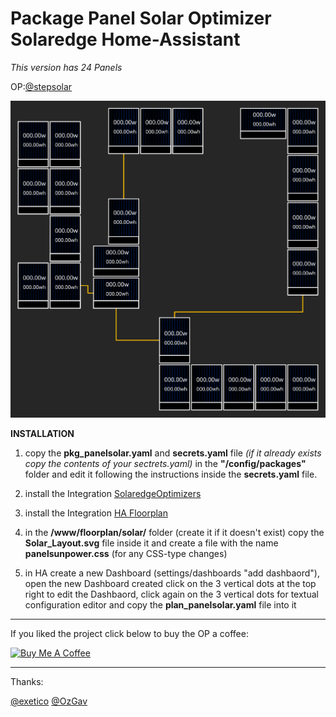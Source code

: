 # Package Panel Solar Optimizer Solaredge Home-Assistant 
_This version has 24 Panels_

OP:[@stepsolar](https://github.com/stepsolar/) <!-- omit in toc -->

![Header](https://github.com/DeFlanko/hassio-package-panel-solar/blob/main/Solar_Layout.svg)

**INSTALLATION**

1. copy the **pkg_panelsolar.yaml** and **secrets.yaml** file _(if it already exists copy the contents of your sectrets.yaml)_ in the **"/config/packages"** folder and edit it following the instructions inside the **secrets.yaml** file.

2. install the Integration [SolaredgeOptimizers](https://github.com/ProudElm/solaredgeoptimizers) <!-- omit in toc -->

3. install the Integration [HA Floorplan](https://github.com/ExperienceLovelace/ha-floorplan) <!-- omit in toc -->

4. in the **/www/floorplan/solar/** folder (create it if it doesn't exist) copy the **Solar_Layout.svg** file inside it and create a file with the name **panelsunpower.css** (for any CSS-type changes) 

5. in HA create a new Dashboard (settings/dashboards "add dashbaord"), open the new Dashboard created click on the 3 vertical dots at the top right to edit the Dashbaord, click again on the 3 vertical dots for textual configuration editor and copy the **plan_panelsolar.yaml** file into it

____________________________________

If you liked the project click below to buy the OP a coffee:

<a href="https://www.buymeacoffee.com/stepsolar" target="_blank"><img src="https://cdn.buymeacoffee.com/buttons/arial-black.png" alt="Buy Me A Coffee" style="height: 51px !important;width: 217px !important;" ></a>

------------------------------------

Thanks:

[@exetico](https://github.com/exetico) <!-- omit in toc --> [@OzGav](https://github.com/OzGav)
